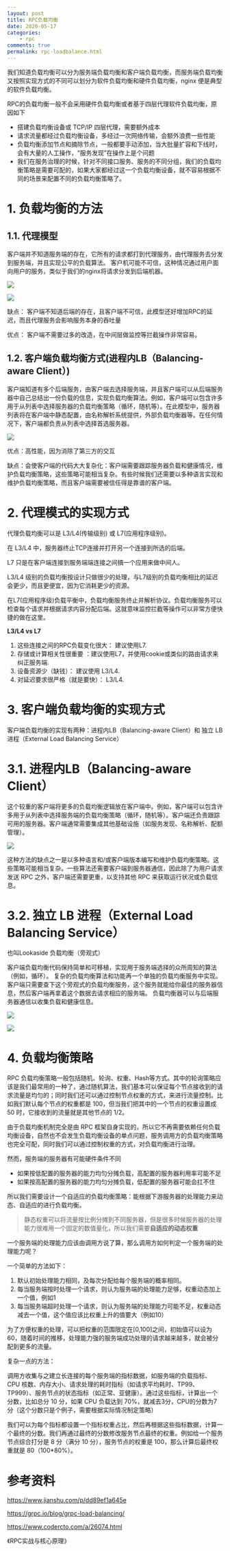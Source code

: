 ```yaml
---
layout: post
title: RPC负载均衡
date: 2020-05-17
categories:
    - rpc
comments: true
permalink: rpc-loadbalance.html
---
```


我们知道负载均衡可以分为服务端负载均衡和客户端负载均衡，而服务端负载均衡又按照实现方式的不同可以划分为软件负载均衡和硬件负载均衡，nginx 便是典型的软件负载均衡。

RPC的负载均衡一般不会采用硬件负载均衡或者基于四层代理软件负载均衡，原因如下

- 搭建负载均衡设备或 TCP/IP 四层代理，需要额外成本
- 请求流量都经过负载均衡设备，多经过一次网络传输，会额外浪费一些性能
- 负载均衡添加节点和摘除节点，一般都要手动添加，当大批量扩容和下线时，会有大量的人工操作，“服务发现”在操作上是个问题
- 我们在服务治理的时候，针对不同接口服务、服务的不同分组，我们的负载均衡策略是需要可配的，如果大家都经过这一个负载均衡设备，就不容易根据不同的场景来配置不同的负载均衡策略了。

# 1. 负载均衡的方法

## 1.1. 代理模型
客户端并不知道服务端的存在，它所有的请求都打到代理服务，由代理服务去分发到服务端，并且实现公平的负载算法。 客户机可能不可信，这种情况通过用户面向用户的服务，类似于我们的nginx将请求分发到后端机器。

![](/assets/images/posts/rpc-loadbalance/rpc-loadbalance-1.png)

![](/assets/images/posts/rpc-loadbalance/rpc-loadbalance-2.png)

缺点： 客户端不知道后端的存在，且客户端不可信，此模型还好增加RPC的延迟，而且代理服务会影响服务本身的吞吐量

优点： 客户端不需要过多的改造，在中间层做监控等拦截操作非常容易。

## 1.2. 客户端负载均衡方式(进程内LB（Balancing-aware Client）)
客户端知道有多个后端服务，由客户端去选择服务端，并且客户端可以从后端服务器中自己总结出一份负载的信息，实现负载均衡算法。例如，客户端可以包含许多用于从列表中选择服务器的负载均衡策略（循环，随机等）。在此模型中，服务器列表将在客户端中静态配置，由名称解析系统提供，外部负载均衡器等。在任何情况下，客户端都负责从列表中选择首选服务器。

![](/assets/images/posts/rpc-loadbalance/rpc-loadbalance-3.png)

优点：高性能，因为消除了第三方的交互

缺点：会使客户端的代码大大复杂化：客户端需要跟踪服务器负载和健康情况，维护负载均衡策略，这些策略可能相当复杂。有些时候我们还需要以多种语言实现和维护负载均衡策略，而且客户端需要被信任得是靠谱的客户端。

# 2. 代理模式的实现方式

代理负载均衡可以是 L3/L4(传输级别) 或 L7(应用程序级别)。

在 L3/L4 中，服务器终止TCP连接并打开另一个连接到所选的后端。

L7 只是在客户端连接到服务端端连接之间搞一个应用来做中间人。

L3/L4 级别的负载均衡按设计只做很少的处理，与L7级别的负载均衡相比的延迟会更少，而且更便宜，因为它消耗更少的资源。

在L7(应用程序级)负载平衡中，负载均衡服务终止并解析协议。负载均衡服务可以检查每个请求并根据请求内容分配后端。这就意味监控拦截等操作可以非常方便快捷的做在这里。

**L3/L4 vs L7**

1. 这些连接之间的RPC负载变化很大： 建议使用L7.
2. 存储或计算相关性很重要 ：建议使用L7，并使用cookie或类似的路由请求来纠正服务端.
3. 设备资源少（缺钱）： 建议使用 L3/L4.
4. 对延迟要求很严格（就是要快）： L3/L4.

# 3. 客户端负载均衡的实现方式

客户端负载均衡的实现有两种：进程内LB（Balancing-aware Client）和 独立 LB 进程（External Load Balancing Service）

# 3.1. 进程内LB（Balancing-aware Client）
这个较重的客户端将更多的负载均衡逻辑放在客户端中。例如，客户端可以包含许多用于从列表中选择服务端的负载均衡策略（循环，随机等）。客户端还负责跟踪可用的服务器。客户端通常需要集成其他基础设施（如服务发现、名称解析、配额管理）。

![](/assets/images/posts/rpc-loadbalance/rpc-loadbalance-4.png)

这种方法的缺点之一是以多种语言和/或客户端版本编写和维护负载均衡策略。这些策略可能相当复杂。一些算法还需要客户端到服务器通信，因此除了为用户请求发送 RPC 之外，客户端还需要更重，以支持其他 RPC 来获取运行状况或负载信息。

# 3.2. 独立 LB 进程（External Load Balancing Service）

也叫Lookaside 负载均衡（旁观式）

客户端负载均衡代码保持简单和可移植，实现用于服务端选择的众所周知的算法（例如，循环）。 复杂的负载均衡算法和功能再一个单独的负载均衡服务中实现。客户端只需要查下这个旁观式的负载均衡服务，这个服务就能给你最佳的服务器信息，然后客户端再拿着这个数据去请求相应的服务端。 负载均衡器可以与后端服务器通信以收集负载和健康信息。

![](/assets/images/posts/rpc-loadbalance/rpc-loadbalance-5.png)

![](/assets/images/posts/rpc-loadbalance/rpc-loadbalance-6.png)

# 4. 负载均衡策略
RPC 负载均衡策略一般包括随机、轮询、权重、Hash等方式。其中的轮询策略应该是我们最常用的一种了，通过随机算法，我们基本可以保证每个节点接收到的请求流量是均匀的；同时我们还可以通过控制节点权重的方式，来进行流量控制。比如我们默认每个节点的权重都是 100，但当我们把其中的一个节点的权重设置成 50 时，它接收到的流量就是其他节点的 1/2。

由于负载均衡机制完全是由 RPC 框架自身实现的，所以它不再需要依赖任何负载均衡设备，自然也不会发生负载均衡设备的单点问题，服务调用方的负载均衡策略也完全可配，同时我们可以通过控制权重的方式，对负载均衡进行治理。

然而，服务端的服务器有可能硬件条件不同

- 如果按低配置的服务器的能力均匀分摊负载，高配置的服务器利用率可能不足
- 如果按高配置的服务器的能力均匀分摊负载，低配置的服务器可能会扛不住

所以我们需要设计一个自适应的负载均衡策略：能根据下游服务器的处理能力来动态、自适应的进行负载均衡。

> 静态权重可以将流量按比例分摊到不同服务器，但是很多时候服务器的处理能力很难用一个固定的数值量化，所以我们需要**自适应的动态权重**

一个服务端的处理能力应该由调用方说了算，那么调用方如何判定一个服务端的处理能力呢？

一个简单的方法如下：

1. 默认初始处理能力相同，及每次分配给每个服务端的概率相同。
2. 每当服务端按时处理一个请求，则认为服务端的处理能力足够，权重动态加上一个值，例如1
3. 每当服务端超时处理一个请求，则认为服务端的处理能力可能不足，权重动态减去一个值，这个值应该比权重上升的值要大（例如10）

为了方便权重的处理，可以把权重的范围限定在[0,100]之间，初始值可以设为60，随着时间的推移，处理能力强的服务端成功处理的请求越来越多，就会被分配到更多的流量。

复杂一点的方法：

调用方收集与之建立长连接的每个服务端的指标数据，如服务端的负载指标、CPU 核数、内存大小、请求处理的耗时指标（如请求平均耗时、TP99、TP999）、服务节点的状态指标（如正常、亚健康）。通过这些指标，计算出一个分数，比如总分 10 分，如果 CPU 负载达到 70%，就减去3分，CPU的分数为7分（这个分数只是个例子，需要根据实际情况制定策略）

我们可以为每个指标都设置一个指标权重占比，然后再根据这些指标数据，计算一个最终的分数。我们再通过最终的分数修改服务节点最终的权重。例如给一个服务节点综合打分是 8 分（满分 10 分），服务节点的权重是 100，那么计算后最终权重就是 80（100*80%）。

# 参考资料

https://www.jianshu.com/p/dd89ef1a645e

https://grpc.io/blog/grpc-load-balancing/

https://www.codercto.com/a/26074.html

《RPC实战与核心原理》
